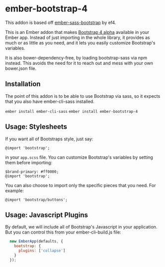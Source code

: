 # ember-bootstrap-4
This addon is based off [ember-sass-bootstrap](https://github.com/ef4/ember-sass-bootstrap) by ef4.

This is an Ember addon that makes
[Bootstrap 4 alpha](https://github.com/twbs/bootstrap) available in
your Ember app. Instead of just importing in the whole library, it
provides as much or as little as you need, and it lets you easily
customize Bootstrap's variables.

It is also bower-dependency-free, by loading bootstrap-sass via npm instead. This avoids the need for it to reach out and mess with your own bower.json file.

## Installation

The point of this addon is to be able to use Bootstrap via sass, so it
expects that you also have ember-cli-sass installed.

`ember install ember-cli-sass`
`ember install ember-bootstrap-4`

## Usage: Stylesheets

If you want all of Bootstraps style, just say:

    @import 'bootstrap';

in your `app.scss` file. You can customize Bootstrap's variables by
setting them before importing:

    $brand-primary: #ff0000;
    @import 'bootstrap';

You can also choose to import only the specific pieces that you need. For example:

    @import 'bootstrap/buttons';

## Usage: Javascript Plugins

By default, we will include all of Bootstrap's Javascript in your
application. But you can control this from your ember-cli-build.js file:

```js
  new EmberApp(defaults, {
    bootstrap: {
      plugins: ['collapse']
    }
  });

```
